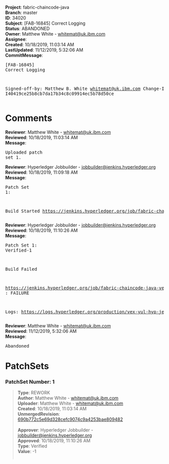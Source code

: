 <strong>Project</strong>: fabric-chaincode-java<br><strong>Branch</strong>: master<br><strong>ID</strong>: 34020<br><strong>Subject</strong>: [FAB-16845] Correct Logging<br><strong>Status</strong>: ABANDONED<br><strong>Owner</strong>: Matthew White - whitemat@uk.ibm.com<br><strong>Assignee</strong>:<br><strong>Created</strong>: 10/18/2019, 11:03:14 AM<br><strong>LastUpdated</strong>: 11/12/2019, 5:32:06 AM<br><strong>CommitMessage</strong>:<br><pre>[FAB-16845] Correct Logging

Signed-off-by: Matthew B. White <whitemat@uk.ibm.com>
Change-Id: I40419ce25b8cb7da17b34c8c09914ec5b78d50ce
</pre><h1>Comments</h1><strong>Reviewer</strong>: Matthew White - whitemat@uk.ibm.com<br><strong>Reviewed</strong>: 10/18/2019, 11:03:14 AM<br><strong>Message</strong>: <pre>Uploaded patch set 1.</pre><strong>Reviewer</strong>: Hyperledger Jobbuilder - jobbuilder@jenkins.hyperledger.org<br><strong>Reviewed</strong>: 10/18/2019, 11:09:18 AM<br><strong>Message</strong>: <pre>Patch Set 1:

Build Started https://jenkins.hyperledger.org/job/fabric-chaincode-java-verify-x86_64/370/</pre><strong>Reviewer</strong>: Hyperledger Jobbuilder - jobbuilder@jenkins.hyperledger.org<br><strong>Reviewed</strong>: 10/18/2019, 11:10:26 AM<br><strong>Message</strong>: <pre>Patch Set 1: Verified-1

Build Failed 

https://jenkins.hyperledger.org/job/fabric-chaincode-java-verify-x86_64/370/ : FAILURE

Logs: https://logs.hyperledger.org/production/vex-yul-hyp-jenkins-3/fabric-chaincode-java-verify-x86_64/370</pre><strong>Reviewer</strong>: Matthew White - whitemat@uk.ibm.com<br><strong>Reviewed</strong>: 11/12/2019, 5:32:06 AM<br><strong>Message</strong>: <pre>Abandoned</pre><h1>PatchSets</h1><h3>PatchSet Number: 1</h3><blockquote><strong>Type</strong>: REWORK<br><strong>Author</strong>: Matthew White - whitemat@uk.ibm.com<br><strong>Uploader</strong>: Matthew White - whitemat@uk.ibm.com<br><strong>Created</strong>: 10/18/2019, 11:03:14 AM<br><strong>UnmergedRevision</strong>: [690b772c5e69d328cefc9074c9a4253bae809482](https://github.com/hyperledger-gerrit-archive/fabric-chaincode-java/commit/690b772c5e69d328cefc9074c9a4253bae809482)<br><br><strong>Approver</strong>: Hyperledger Jobbuilder - jobbuilder@jenkins.hyperledger.org<br><strong>Approved</strong>: 10/18/2019, 11:10:26 AM<br><strong>Type</strong>: Verified<br><strong>Value</strong>: -1<br><br></blockquote>